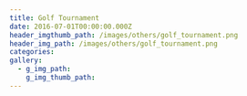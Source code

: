 ```yaml
---
title: Golf Tournament
date: 2016-07-01T00:00:00.000Z
header_imgthumb_path: /images/others/golf_tournament.png
header_img_path: /images/others/golf_tournament.png
categories:
gallery:
  - g_img_path:
    g_img_thumb_path:
---
```



